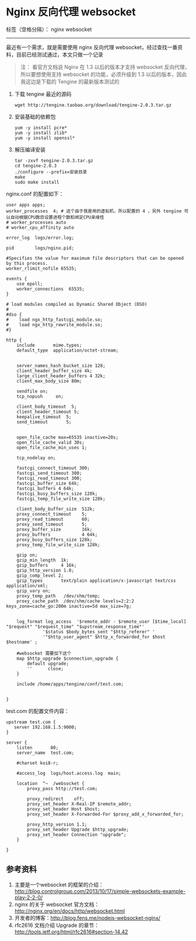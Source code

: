 # Nginx 反向代理 websocket

标签（空格分隔）： nginx websocket

---

最近有一个需求，就是需要使用 nginx 反向代理 websocket，经过查找一番资料，目前已经测试通过，本文只做一个记录

> 注： 看官方文档说 Nginx 在 1.3 以后的版本才支持 websocket 反向代理，所以要想使用支持 websocket 的功能，必须升级到 1.3 以后的版本，因此我这边是下载的 Tengine 的最新版本测试的

 1. 下载 tengine 最近的源码

    ```
    wget http://tengine.taobao.org/download/tengine-2.0.3.tar.gz
    ```
 2. 安装基础的依赖包
 
    ``` 
    yum -y install pcre*
    yum -y install zlib*
    yum -y install openssl*
    ```
 3. 解压编译安装
    ```
    tar -zxvf tengine-2.0.3.tar.gz
    cd tengine-2.0.3
    ./configure --prefix=安装目录
    make
    sudo make install
    ```
 
nginx.conf 的配置如下：

```
user apps apps;
worker_processes  4; # 这个由于我是用的虚拟机，所以配置的 4 ，另外 tengine 可以自动根据CPU数目设置进程个数和绑定CPU亲缘性
# worker_processes auto
# worker_cpu_affinity auto

error_log  logs/error.log;

pid        logs/nginx.pid;

#Specifies the value for maximum file descriptors that can be opened by this process.
worker_rlimit_nofile 65535;

events {
    use epoll;
    worker_connections  65535;
}

# load modules compiled as Dynamic Shared Object (DSO)
#
#dso {
#    load ngx_http_fastcgi_module.so;
#    load ngx_http_rewrite_module.so;
#}

http {
    include       mime.types;
    default_type  application/octet-stream;


    server_names_hash_bucket_size 128;
    client_header_buffer_size 4k;
    large_client_header_buffers 4 32k;
    client_max_body_size 80m;

    sendfile on;
    tcp_nopush     on;

    client_body_timeout  5;
    client_header_timeout 5;
    keepalive_timeout  5;
    send_timeout       5;


    open_file_cache max=65535 inactive=20s;
    open_file_cache_valid 30s;
    open_file_cache_min_uses 1;

    tcp_nodelay on;

    fastcgi_connect_timeout 300;
    fastcgi_send_timeout 300;
    fastcgi_read_timeout 300;
    fastcgi_buffer_size 64k;
    fastcgi_buffers 4 64k;
    fastcgi_busy_buffers_size 128k;
    fastcgi_temp_file_write_size 128k;

    client_body_buffer_size  512k;
    proxy_connect_timeout    5;
    proxy_read_timeout       60;
    proxy_send_timeout       5;
    proxy_buffer_size        16k;
    proxy_buffers            4 64k;
    proxy_busy_buffers_size 128k;
    proxy_temp_file_write_size 128k;

    gzip on;
    gzip_min_length  1k;
    gzip_buffers     4 16k;
    gzip_http_version 1.0;
    gzip_comp_level 2;
    gzip_types       text/plain application/x-javascript text/css application/xml;
    gzip_vary on;
    proxy_temp_path   /dev/shm/temp;
    proxy_cache_path  /dev/shm/cache levels=2:2:2   keys_zone=cache_go:200m inactive=5d max_size=7g;


    log_format log_access  '$remote_addr - $remote_user [$time_local] "$request" "$request_time" "$upstream_response_time"'
              '$status $body_bytes_sent "$http_referer" '
              '"$http_user_agent" $http_x_forwarded_for $host $hostname' ;

    #websocket 需要加下这个
    map $http_upgrade $connection_upgrade {
        default upgrade;
        ''      close;
    }

    include /home/apps/tengine/conf/test.com; 


}
```

test.com 的配置文件内容：

```
upstream test.com {
   server 192.168.1.5:9000;
}

server {
    listen       80;
    server_name  test.com;

    #charset koi8-r;

    #access_log  logs/host.access.log  main;

    location  ^~  /websocket {
        proxy_pass http://test.com;

        proxy_redirect    off;
        proxy_set_header X-Real-IP $remote_addr;
        proxy_set_header Host $host;
        proxy_set_header X-Forwarded-For $proxy_add_x_forwarded_for;

        proxy_http_version 1.1;
        proxy_set_header Upgrade $http_upgrade;
        proxy_set_header Connection "upgrade";
    }

}
```

## 参考资料

 1. 主要是一个websocket 的框架的介绍：http://blog.controlgroup.com/2013/10/17/simple-websockets-example-play-2-2-0/  
 2. nginx 的关于 websocket 官方文档：http://nginx.org/en/docs/http/websocket.html
 3. 开发者的博客：http://blog.fens.me/nodejs-websocket-nginx/ 
 4. rfc2616 文档介绍 Upgrade 的章节：http://tools.ietf.org/html/rfc2616#section-14.42


